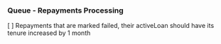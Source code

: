 ### Queue - Repayments Processing

[ ] Repayments that are marked failed, their activeLoan should have its tenure increased by 1 month
